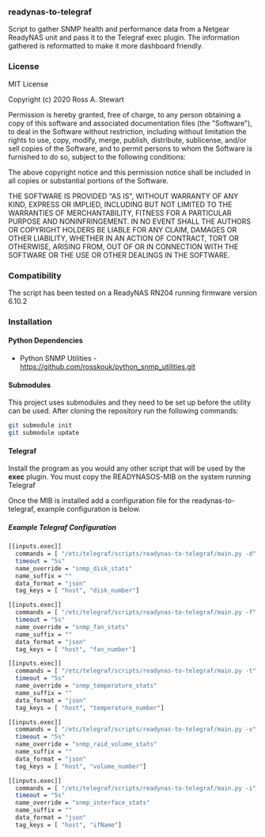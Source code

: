 ### readynas-to-telegraf

Script to gather SNMP health and performance data from a Netgear ReadyNAS unit and pass it to the Telegraf exec plugin.  The information gathered is reformatted to make it more dashboard friendly.

### License

MIT License

Copyright (c) 2020 Ross A. Stewart

Permission is hereby granted, free of charge, to any person obtaining a copy
of this software and associated documentation files (the "Software"), to deal
in the Software without restriction, including without limitation the rights
to use, copy, modify, merge, publish, distribute, sublicense, and/or sell
copies of the Software, and to permit persons to whom the Software is
furnished to do so, subject to the following conditions:

The above copyright notice and this permission notice shall be included in all
copies or substantial portions of the Software.

THE SOFTWARE IS PROVIDED "AS IS", WITHOUT WARRANTY OF ANY KIND, EXPRESS OR
IMPLIED, INCLUDING BUT NOT LIMITED TO THE WARRANTIES OF MERCHANTABILITY,
FITNESS FOR A PARTICULAR PURPOSE AND NONINFRINGEMENT. IN NO EVENT SHALL THE
AUTHORS OR COPYRIGHT HOLDERS BE LIABLE FOR ANY CLAIM, DAMAGES OR OTHER
LIABILITY, WHETHER IN AN ACTION OF CONTRACT, TORT OR OTHERWISE, ARISING FROM,
OUT OF OR IN CONNECTION WITH THE SOFTWARE OR THE USE OR OTHER DEALINGS IN THE
SOFTWARE.

### Compatibility

The script has been tested on a ReadyNAS RN204 running firmware version 6.10.2

### Installation

#### Python Dependencies

- Python SNMP Utilities - https://github.com/rosskouk/python_snmp_utilities.git

#### Submodules

This project uses submodules and they need to be set up before the utility can be used.
After cloning the repository run the following commands:

```bash
git submodule init
git submodule update
```

#### Telegraf

Install the program as you would any other script that will be used by the **exec** plugin.
You must copy the READYNASOS-MIB on the system running Telegraf

Once the MIB is installed add a configuration file for the readynas-to-telegraf, example configuration is below.

##### Example Telegraf Configuration

```bash
[[inputs.exec]]
  commands = [ "/etc/telegraf/scripts/readynas-to-telegraf/main.py -d" ]
  timeout = "5s"
  name_override = "snmp_disk_stats"
  name_suffix = ""
  data_format = "json"
  tag_keys = [ "host", "disk_number"]

[[inputs.exec]]
  commands = [ "/etc/telegraf/scripts/readynas-to-telegraf/main.py -f" ]
  timeout = "5s"
  name_override = "snmp_fan_stats"
  name_suffix = ""
  data_format = "json"
  tag_keys = [ "host", "fan_number"]

[[inputs.exec]]
  commands = [ "/etc/telegraf/scripts/readynas-to-telegraf/main.py -t" ]
  timeout = "5s"
  name_override = "snmp_temperature_stats"
  name_suffix = ""
  data_format = "json"
  tag_keys = [ "host", "temperature_number"]

[[inputs.exec]]
  commands = [ "/etc/telegraf/scripts/readynas-to-telegraf/main.py -v" ]
  timeout = "5s"
  name_override = "snmp_raid_volume_stats"
  name_suffix = ""
  data_format = "json"
  tag_keys = [ "host", "volume_number"]

[[inputs.exec]]
  commands = [ "/etc/telegraf/scripts/readynas-to-telegraf/main.py -i" ]
  timeout = "5s"
  name_override = "snmp_interface_stats"
  name_suffix = ""
  data_format = "json"
  tag_keys = [ "host", "ifName"]
```
